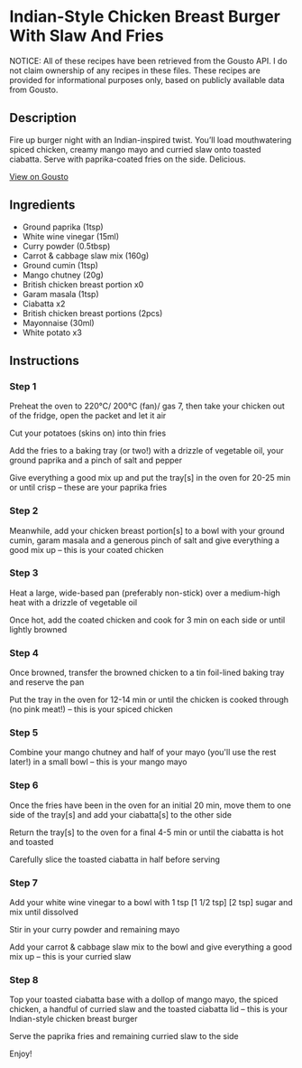 # Indian-Style Chicken Breast Burger With Slaw And Fries

NOTICE: All of these recipes have been retrieved from the Gousto API. I do not claim ownership of any recipes in these files. These recipes are provided for informational purposes only, based on publicly available data from Gousto.

## Description

Fire up burger night with an Indian-inspired twist. You’ll load mouthwatering spiced chicken, creamy mango mayo and curried slaw onto toasted ciabatta. Serve with paprika-coated fries on the side. Delicious.

[View on Gousto](https://www.gousto.co.uk/recipes/cookbook/indian-style-chicken-breast-burger-with-curried-slaw-and-fries)

## Ingredients

- Ground paprika (1tsp)
- White wine vinegar (15ml)
- Curry powder (0.5tbsp)
- Carrot & cabbage slaw mix (160g)
- Ground cumin (1tsp)
- Mango chutney (20g)
- British chicken breast portion x0
- Garam masala (1tsp)
- Ciabatta x2
- British chicken breast portions (2pcs)
- Mayonnaise (30ml)
- White potato x3

## Instructions


### Step 1

Preheat the oven to 220°C/ 200°C (fan)/ gas 7, then take your chicken out of the fridge, open the packet and let it air

Cut your potatoes (skins on) into thin fries

Add the fries to a baking tray (or two!) with a drizzle of vegetable oil, your ground paprika and a pinch of salt and pepper

Give everything a good mix up and put the tray[s] in the oven for 20-25 min or until crisp – these are your paprika fries


### Step 2

Meanwhile, add your chicken breast portion[s] to a bowl with your ground cumin, garam masala and a generous pinch of salt and give everything a good mix up – this is your coated chicken


### Step 3

Heat a large, wide-based pan (preferably non-stick) over a medium-high heat with a drizzle of vegetable oil

Once hot, add the coated chicken and cook for 3 min on each side or until lightly browned


### Step 4

Once browned, transfer the browned chicken to a tin foil-lined baking tray and reserve the pan

Put the tray in the oven for 12-14 min or until the chicken is cooked through (no pink meat!) – this is your spiced chicken


### Step 5

Combine your mango chutney and half of your mayo (you'll use the rest later!) in a small bowl – this is your mango mayo


### Step 6

Once the fries have been in the oven for an initial 20 min, move them to one side of the tray[s] and add your ciabatta[s] to the other side

Return the tray[s] to the oven for a final 4-5 min or until the ciabatta is hot and toasted

Carefully slice the toasted ciabatta in half before serving


### Step 7

Add your white wine vinegar to a bowl with 1 tsp <span class="text-purple">[1 1/2 tsp]<span class="text-danger"> </span>[2 tsp]</span> sugar<span class="text-danger"> </span>and mix until dissolved

Stir in your curry powder and remaining mayo

Add your carrot & cabbage slaw mix to the bowl and give everything a good mix up – this is your curried slaw

### Step 8

Top your toasted ciabatta base with a dollop of mango mayo, the spiced chicken, a handful of curried slaw and the toasted ciabatta lid – this is your Indian-style chicken breast burger

Serve the paprika fries and remaining curried slaw to the side

Enjoy!

